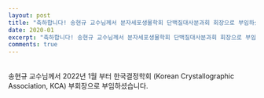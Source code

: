 ```yaml
---
layout: post
title: "축하합니다! 송현규 교수님께서 분자세포생물학회 단백질대사분과회 회장으로 부임하셨습니다 (2020. 01)"
date: 2020-01
excerpt: "축하합니다! 송현규 교수님께서 분자세포생물학회 단백질대사분과회 회장으로 부임하셨습니다 (2020. 01)"
comments: true
---
```


<br/>
송현규 교수님께서 2022년 1월 부터 한국결정학회 (Korean Crystallographic Association, KCA) 부회장으로 부임하셨습니다.
<br/>

<br/>

